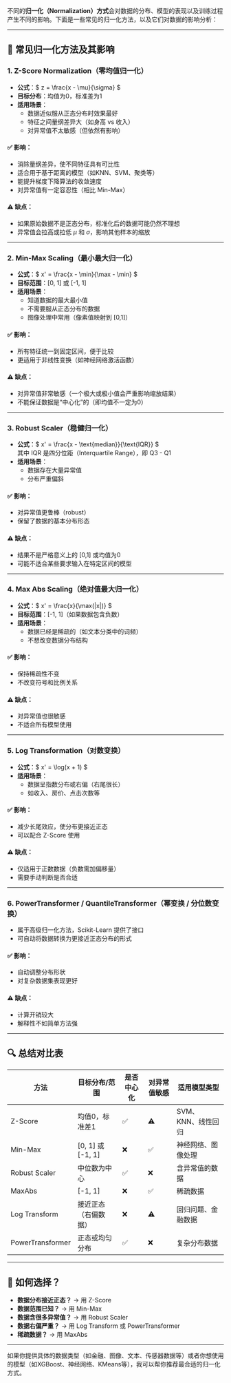 不同的**归一化（Normalization）方式**会对数据的分布、模型的表现以及训练过程产生不同的影响。下面是一些常见的归一化方法，以及它们对数据的影响分析：

---

## 📌 常见归一化方法及其影响

### 1. **Z-Score Normalization（零均值归一化）**
- **公式**：$ z = \frac{x - \mu}{\sigma} $
- **目标分布**：均值为0，标准差为1
- **适用场景**：
  - 数据近似服从正态分布时效果最好
  - 特征之间量纲差异大（如身高 vs 收入）
  - 对异常值不太敏感（但依然有影响）

#### ✅ 影响：
- 消除量纲差异，使不同特征具有可比性
- 适合用于基于距离的模型（如KNN、SVM、聚类等）
- 能提升梯度下降算法的收敛速度
- 对异常值有一定容忍性（相比 Min-Max）

#### ⚠️ 缺点：
- 如果原始数据不是正态分布，标准化后的数据可能仍然不理想
- 异常值会拉高或拉低 $\mu$ 和 $\sigma$，影响其他样本的缩放

---

### 2. **Min-Max Scaling（最小最大归一化）**
- **公式**：$ x' = \frac{x - \min}{\max - \min} $
- **目标范围**：[0, 1] 或 [-1, 1]
- **适用场景**：
  - 知道数据的最大最小值
  - 不需要服从正态分布的数据
  - 图像处理中常用（像素值映射到 [0,1]）

#### ✅ 影响：
- 所有特征统一到固定区间，便于比较
- 更适用于非线性变换（如神经网络激活函数）

#### ⚠️ 缺点：
- 对异常值非常敏感（一个极大或极小值会严重影响缩放结果）
- 不能保证数据是“中心化”的（即均值不一定为0）

---

### 3. **Robust Scaler（稳健归一化）**
- **公式**：$ x' = \frac{x - \text{median}}{\text{IQR}} $  
  其中 IQR 是四分位距（Interquartile Range），即 Q3 - Q1
- **适用场景**：
  - 数据存在大量异常值
  - 分布严重偏斜

#### ✅ 影响：
- 对异常值更鲁棒（robust）
- 保留了数据的基本分布形态

#### ⚠️ 缺点：
- 结果不是严格意义上的 [0,1] 或均值为0
- 可能不适合某些要求输入在特定区间的模型

---

### 4. **Max Abs Scaling（绝对值最大归一化）**
- **公式**：$ x' = \frac{x}{\max(|x|)} $
- **目标范围**：[-1, 1]（如果数据包含负数）
- **适用场景**：
  - 数据已经是稀疏的（如文本分类中的词频）
  - 不想改变数据分布结构

#### ✅ 影响：
- 保持稀疏性不变
- 不改变符号和比例关系

#### ⚠️ 缺点：
- 对异常值也很敏感
- 不适合所有模型使用

---

### 5. **Log Transformation（对数变换）**
- **公式**：$ x' = \log(x + 1) $
- **适用场景**：
  - 数据呈指数分布或右偏（右尾很长）
  - 如收入、房价、点击次数等

#### ✅ 影响：
- 减少长尾效应，使分布更接近正态
- 可以配合 Z-Score 使用

#### ⚠️ 缺点：
- 仅适用于正数数据（负数需加偏移量）
- 需要手动判断是否合适

---

### 6. **PowerTransformer / QuantileTransformer（幂变换 / 分位数变换）**
- 属于高级归一化方法，Scikit-Learn 提供了接口
- 可自动将数据转换为更接近正态分布的形式

#### ✅ 影响：
- 自动调整分布形状
- 对复杂数据集表现更好

#### ⚠️ 缺点：
- 计算开销较大
- 解释性不如简单方法强

---

## 🔍 总结对比表

| 方法             | 目标分布/范围        | 是否中心化 | 对异常值敏感 | 适用模型类型           |
|------------------|----------------------|-------------|----------------|-------------------------|
| Z-Score          | 均值0，标准差1       | ✅           | ⚠️              | SVM、KNN、线性回归      |
| Min-Max          | [0, 1] 或 [-1, 1]     | ❌           | ✅              | 神经网络、图像处理      |
| Robust Scaler    | 中位数为中心         | ✅           | ❌              | 含异常值的数据          |
| MaxAbs           | [-1, 1]              | ❌           | ✅              | 稀疏数据                |
| Log Transform    | 接近正态（右偏数据） | ❌           | ⚠️              | 回归问题、金融数据      |
| PowerTransformer | 正态或均匀分布       | ✅           | ❌              | 复杂分布数据            |

---

## 🧠 如何选择？

- **数据分布接近正态？** → 用 Z-Score
- **数据范围已知？** → 用 Min-Max
- **数据含很多异常值？** → 用 Robust Scaler
- **数据右偏严重？** → 用 Log Transform 或 PowerTransformer
- **稀疏数据？** → 用 MaxAbs

---

如果你提供具体的数据类型（如金融、图像、文本、传感器数据等）或者你想使用的模型（如XGBoost、神经网络、KMeans等），我可以帮你推荐最合适的归一化方式。